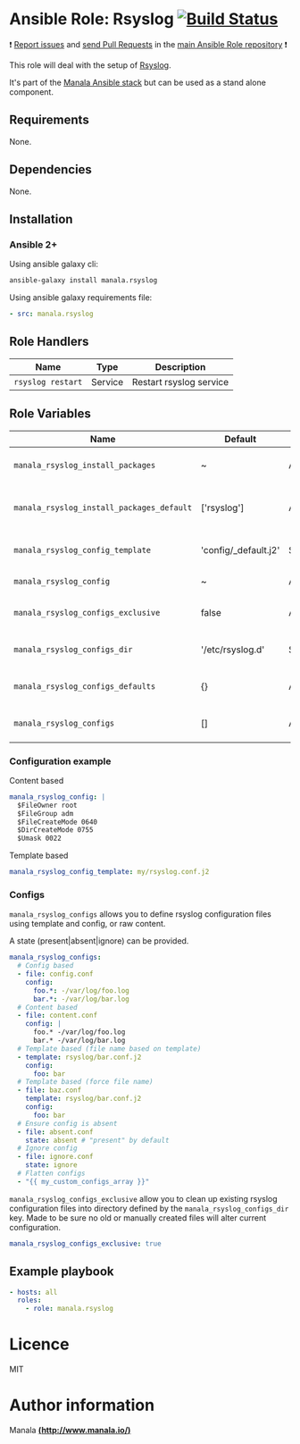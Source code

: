 # Ansible Role: Rsyslog [![Build Status](https://travis-ci.org/manala/ansible-role-rsyslog.svg?branch=master)](https://travis-ci.org/manala/ansible-role-rsyslog)

:exclamation: [Report issues](https://github.com/manala/ansible-roles/issues) and [send Pull Requests](https://github.com/manala/ansible-roles/pulls) in the [main Ansible Role repository](https://github.com/manala/ansible-roles) :exclamation:

This role will deal with the setup of [Rsyslog](http://www.rsyslog.com/).

It's part of the [Manala Ansible stack](http://www.manala.io) but can be used as a stand alone component.

## Requirements

None.

## Dependencies

None.

## Installation

### Ansible 2+

Using ansible galaxy cli:

```bash
ansible-galaxy install manala.rsyslog
```

Using ansible galaxy requirements file:

```yaml
- src: manala.rsyslog
```

## Role Handlers

| Name              | Type    | Description             |
| ----------------- | ------- | ----------------------- |
| `rsyslog restart` | Service | Restart rsyslog service |


## Role Variables

| Name                                      | Default              | Type         | Description                              |
| ----------------------------------------- | -------------------- | ------------ | ---------------------------------------- |
| `manala_rsyslog_install_packages`         | ~                    | Array        | Dependency packages to install           |
| `manala_rsyslog_install_packages_default` | ['rsyslog']          | Array        | Default dependency packages to install   |
| `manala_rsyslog_config_template`          | 'config/_default.j2' | String       | Configuration base template path         |
| `manala_rsyslog_config`                   | ~                    | Array/String | Configuration directives                 |
| `manala_rsyslog_configs_exclusive`        | false                | Array        | Additional configurations exclusivity    |
| `manala_rsyslog_configs_dir`              | '/etc/rsyslog.d'     | String       | Additional configurations directory path |
| `manala_rsyslog_configs_defaults`         | {}                   | Array        | Additional configurations defaults       |
| `manala_rsyslog_configs`                  | []                   | Array        | Additional configurations directives     |

### Configuration example

Content based
```yaml
manala_rsyslog_config: |
  $FileOwner root
  $FileGroup adm
  $FileCreateMode 0640
  $DirCreateMode 0755
  $Umask 0022
```

Template based
```yaml
manala_rsyslog_config_template: my/rsyslog.conf.j2
```

### Configs

`manala_rsyslog_configs` allows you to define rsyslog configuration files using template and config, or raw content.

A state (present|absent|ignore) can be provided.

```yaml
manala_rsyslog_configs:
  # Config based
  - file: config.conf
    config:
      foo.*: -/var/log/foo.log
      bar.*: -/var/log/bar.log
  # Content based
  - file: content.conf
    config: |
      foo.* -/var/log/foo.log
      bar.* -/var/log/bar.log
  # Template based (file name based on template)
  - template: rsyslog/bar.conf.j2
    config:
      foo: bar
  # Template based (force file name)
  - file: baz.conf
    template: rsyslog/bar.conf.j2
    config:
      foo: bar
  # Ensure config is absent
  - file: absent.conf
    state: absent # "present" by default
  # Ignore config
  - file: ignore.conf
    state: ignore
  # Flatten configs
  - "{{ my_custom_configs_array }}"
```

`manala_rsyslog_configs_exclusive` allow you to clean up existing rsyslog configuration files into directory defined by the `manala_rsyslog_configs_dir` key. Made to be sure no old or manually created files will alter current configuration.

```yaml
manala_rsyslog_configs_exclusive: true
```

## Example playbook

```yaml
- hosts: all
  roles:
    - role: manala.rsyslog
```

# Licence

MIT

# Author information

Manala [**(http://www.manala.io/)**](http://www.manala.io)
